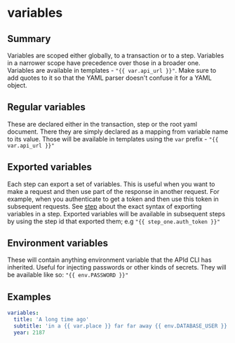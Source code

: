 # variables

## Summary

Variables are scoped either globally, to a transaction or to a step. Variables in a narrower scope have precedence over those in a broader one. Variables are available in templates - `"{{ var.api_url }}"`. Make sure to add quotes to it so that the YAML parser doesn't confuse it for a YAML object.

## Regular variables

These are declared either in the transaction, step or the root yaml document. There they are simply declared as a mapping from variable name to its value. Those will be available in templates using the `var` prefix - `"{{ var.api_url }}"`

## Exported variables

Each step can export a set of variables. This is useful when you want to make a request and then use part of the response in another request. For example, when you authenticate to get a token and then use this token in subsequent requests. See [step](step/README.md) about the exact syntax of exporting variables in a step. Exported variables will be available in subsequent steps by using the step id that exported them; e.g `"{{ step_one.auth_token }}"`

## Environment variables

These will contain anything environment variable that the APId CLI has inherited. Useful for injecting passwords or other kinds of secrets. They will be available like so: `"{{ env.PASSWORD }}"`

## Examples

```yaml
variables:
  title: 'A long time ago'
  subtitle: 'in a {{ var.place }} far far away {{ env.DATABASE_USER }} accidentally dropped all tables'
  year: 2187
```
